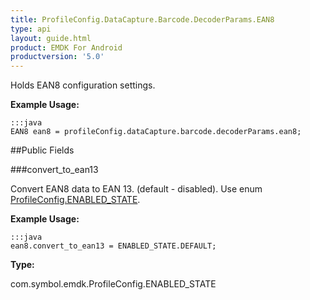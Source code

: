 ```yaml
---
title: ProfileConfig.DataCapture.Barcode.DecoderParams.EAN8
type: api
layout: guide.html
product: EMDK For Android
productversion: '5.0'
---
```



Holds EAN8 configuration settings. 
 
 

**Example Usage:**
	
	:::java	
	EAN8 ean8 = profileConfig.dataCapture.barcode.decoderParams.ean8;


##Public Fields

###convert_to_ean13

Convert EAN8 data to EAN 13. (default - disabled).
 Use enum [ ProfileConfig.ENABLED_STATE](../ProfileConfig-ENABLED_STATE). 
 
 

**Example Usage:**
	
	:::java	
	ean8.convert_to_ean13 = ENABLED_STATE.DEFAULT;


**Type:**

com.symbol.emdk.ProfileConfig.ENABLED_STATE


